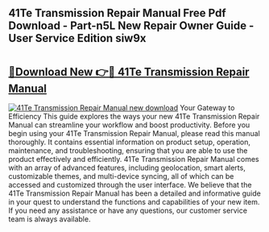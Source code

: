 ## 41Te Transmission Repair Manual Free Pdf Download - Part-n5L New Repair Owner Guide - User Service Edition siw9x

# <h2><a href="http://bc53744.oget.top/?id=41Te+Transmission+Repair+Manual">🔗Download New 👉🔴 41Te Transmission Repair Manual</a></h2>

[![41Te Transmission Repair Manual new download](https://i.imgur.com/5g1atiW.png)](http://bc53744.oget.top/?id=41Te+Transmission+Repair+Manual)
Your Gateway to Efficiency This guide explores the ways your new 41Te Transmission Repair Manual can streamline your workflow and boost productivity. Before you begin using your 41Te Transmission Repair Manual, please read this manual thoroughly. It contains essential information on product setup, operation, maintenance, and troubleshooting, ensuring that you are able to use the product effectively and efficiently. 41Te Transmission Repair Manual comes with an array of advanced features, including geolocation, smart alerts, customizable themes, and multi-device syncing, all of which can be accessed and customized through the user interface. We believe that the 41Te Transmission Repair Manual has been a detailed and informative guide in your quest to understand the functions and capabilities of your new item. If you need any assistance or have any questions, our customer service team is always available.
